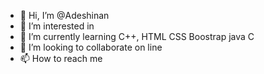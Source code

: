 - 👋 Hi, I’m @Adeshinan
- 👀 I’m interested in 
- 🌱 I’m currently learning C++, HTML CSS Boostrap java C
- 💞️ I’m looking to collaborate on line
- 📫 How to reach me 

<!---
Adeshinan/Adeshinan is a ✨ special ✨ repository because its `README.md` (this file) appears on your GitHub profile.
You can click the Preview link to take a look at your changes.
--->
